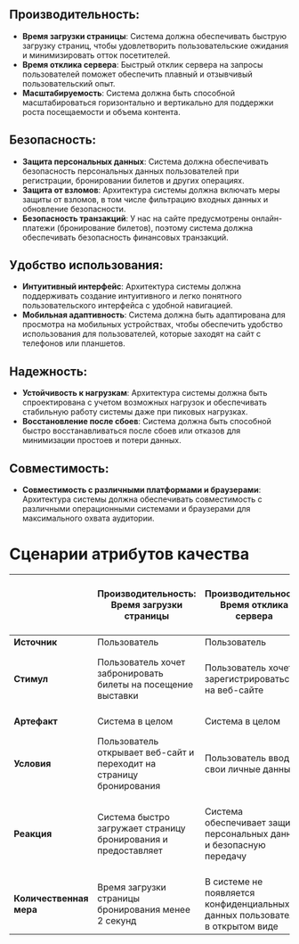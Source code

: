 ## Производительность:
- **Время загрузки страницы**: Система должна обеспечивать быструю загрузку страниц, чтобы удовлетворить пользовательские ожидания и минимизировать отток посетителей.
- **Время отклика сервера**: Быстрый отклик сервера на запросы пользователей поможет обеспечить плавный и отзывчивый пользовательский опыт.
- **Масштабируемость**: Система должна быть способной масштабироваться горизонтально и вертикально для поддержки роста посещаемости и объема контента.

## Безопасность:
- **Защита персональных данных**: Система должна обеспечивать безопасность персональных данных пользователей при регистрации, бронировании билетов и других операциях.
- **Защита от взломов**: Архитектура системы должна включать меры защиты от взломов, в том числе фильтрацию входных данных и обновление безопасности.
- **Безопасность транзакций**: У нас на сайте предусмотрены онлайн-платежи (бронирование билетов), поэтому система должна обеспечивать безопасность финансовых транзакций.

## Удобство использования:
- **Интуитивный интерфейс**: Архитектура системы должна поддерживать создание интуитивного и легко понятного пользовательского интерфейса с удобной навигацией.
- **Мобильная адаптивность**: Система должна быть адаптирована для просмотра на мобильных устройствах, чтобы обеспечить удобство использования для пользователей, которые заходят на сайт с телефонов или планшетов.

## Надежность:
- **Устойчивость к нагрузкам**: Архитектура системы должна быть спроектирована с учетом возможных нагрузок и обеспечивать стабильную работу системы даже при пиковых нагрузках.
- **Восстановление после сбоев**: Система должна быть способной быстро восстанавливаться после сбоев или отказов для минимизации простоев и потери данных.

## Совместимость:
- **Совместимость с различными платформами и браузерами**: Архитектура системы должна обеспечивать совместимость с различными операционными системами и браузерами для максимального охвата аудитории.


# Сценарии атрибутов качества

|                              | **Производительность: Время загрузки страницы**                    | **Производительность: Время отклика сервера**                        | **Производительность: Масштабируемость**                          | **Безопасность: Защита персональных данных**                             | **Безопасность: Защита от взломов**                                       | **Удобство использования: Интуитивный интерфейс**                  | **Удобство использования: Мобильная адаптивность**                 | **Надежность: Устойчивость к нагрузкам**                  | **Надежность: Восстановление после сбоев**                  | **Совместимость: Совместимость с различными платформами и браузерами**           |
|------------------------------|------------------------------------------------------------------|---------------------------------------------------------------------|-------------------------------------------------------------------|--------------------------------------------------------------------------|-----------------------------------------------------------------------------|------------------------------------------------------------------|------------------------------------------------------------------|----------------------------------------------------|----------------------------------------------------|----------------------------------------------------|
| **Источник**                 | Пользователь                                                     | Пользователь                                                        | Пользователь                                                      | Пользователь                                                             | Пользователь                                                                | Пользователь                                                     | Пользователь                                                     | Пользователь                                       | Пользователь                                       | Пользователь                                       |
| **Стимул**                   | Пользователь хочет забронировать билеты на посещение выставки   | Пользователь хочет зарегистрироваться на веб-сайте                 | Пользователь хочет быстро найти нужную информацию                  | Пользователь хочет зарегистрироваться на веб-сайте                       | Пользователь хочет зарегистрироваться на веб-сайте                          | Пользователь хочет удобно перемещаться по сайту                  | Пользователь хочет быстро найти нужную информацию                 | Пользователь желает надежную работу сайта             | Пользователь желает надежную работу сайта             | Пользователь хочет открыть сайт на различных устройствах|
| **Артефакт**                 | Система в целом                                                 | Система в целом                                                     | Система в целом                                                   | Система в целом                                                          | Система в целом                                                             | Система в целом                                                  | Система в целом                                                  | Система в целом                                    | Система в целом                                    | Система в целом                                    |
| **Условия**                  | Пользователь открывает веб-сайт и переходит на страницу бронирования | Пользователь вводит свои личные данные| Пользователь открывает сайт и использует поиск                     | Пользователь вводит свои личные данные и данные платежной карты         | Пользователь вводит свои личные данные и данные платежной карты            | Пользователь открывает веб-сайт и начинает использовать его      | Пользователь открывает веб-сайт и начинает использовать его      | Система должна быть стабильной и надежной             | Система должна быть стабильной и надежной             | Пользователь открывает сайт на различных ОС и браузерах |
| **Реакция**                  | Система быстро загружает страницу бронирования и предоставляет  | Система обеспечивает защиту персональных данных и безопасную передачу | Система предоставляет результаты поиска быстро и точно            | Система обеспечивает защиту персональных данных и безопасную передачу   | Система обеспечивает защиту персональных данных и безопасную передачу      | Система предоставляет простой и интуитивно понятный интерфейс | Система предоставляет простой и интуитивно понятный интерфейс | Система продолжает работу даже при большом количестве посетителей | Система продолжает работу даже при большом количестве посетителей | Система открывается и работает корректно в различных ОС и браузерах |
| **Количественная мера**      | Время загрузки страницы бронирования менее 2 секунд               | В системе не появляется конфиденциальных данных пользователя в открытом виде                                                                   | -                                                                 | -                                                                         | -                                                                            | -                                                              | -                                                              | -                                                    | -                                                    | -                                                    |
